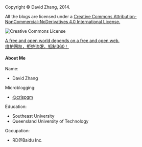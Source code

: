 Copyright &copy; David Zhang, 2014.

All the blogs are licensed under a
[Creative Commons Attribution-NonCommercial-NoDerivatives 4.0 International License.](http://creativecommons.org/licenses/by-nc-nd/4.0/)

![Creative Commons License](http://crispgm.github.io/image/cc-by-nc-nd.png)

[A free and open world depends on a free and open web.](http://www.google.com/intl/en-US/takeaction/)  
[维护网权，拒绝流氓，抵制360！](http://weiquan.anquan.baidu.com/)

#### About Me

Name:  
- David Zhang

Microblogging:  
- [@crispgm](http://www.weibo.com/crispgm)

Education:  
- Southeast University  
- Queensland University of Technology

Occupation:  
- RD@Baidu Inc.
